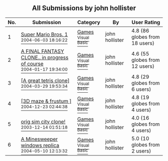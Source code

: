 ﻿<div align="center">

## All Submissions by john hollister

</div>

No.  | Submission | Category | By   | User Rating
---- | ---------- | -------- | ---- | -----------
1 | [Super Mario Bros\. 1<br /><sup>2004-06-03 18:16:22</sup>](https://github.com/Planet-Source-Code/john-hollister-super-mario-bros-1__1-51126) | [Games<br /><sup>Visual Basic</sup>](../ByCategory/games__1-38.md) | john hollister | 4.8 (86 globes from 18 users)
2 | [A FINAL FANTASY CLONE\.\. in progress of course<br /><sup>2004-01-17 19:34:00</sup>](https://github.com/Planet-Source-Code/john-hollister-a-final-fantasy-clone-in-progress-of-course__1-51043) | [Games<br /><sup>Visual Basic</sup>](../ByCategory/games__1-38.md) | john hollister | 4.6 (55 globes from 12 users)
3 | [\[A great tetris clone\]<br /><sup>2004-03-29 19:53:34</sup>](https://github.com/Planet-Source-Code/john-hollister-a-great-tetris-clone__1-52740) | [Games<br /><sup>Visual Basic</sup>](../ByCategory/games__1-38.md) | john hollister | 4.8 (29 globes from 6 users)
4 | [\[3D maze & frustum \]<br /><sup>2004-12-23 02:44:38</sup>](https://github.com/Planet-Source-Code/john-hollister-3d-maze-frustum__1-57868) | [Games<br /><sup>Visual Basic</sup>](../ByCategory/games__1-38.md) | john hollister | 4.8 (19 globes from 4 users)
5 | [orig sim city clone\!<br /><sup>2003-12-14 01:51:18</sup>](https://github.com/Planet-Source-Code/john-hollister-orig-sim-city-clone__1-50406) | [Games<br /><sup>Visual Basic</sup>](../ByCategory/games__1-38.md) | john hollister | 4.0 (16 globes from 4 users)
6 | [A Minesweeper windows replica<br /><sup>2004-05-10 12:13:32</sup>](https://github.com/Planet-Source-Code/john-hollister-a-minesweeper-windows-replica__1-53694) | [Games<br /><sup>Visual Basic</sup>](../ByCategory/games__1-38.md) | john hollister | 5.0 (10 globes from 2 users)
